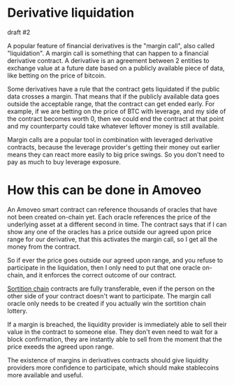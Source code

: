 Derivative liquidation
============
draft #2

A popular feature of financial derivatives is the "margin call", also called "liquidation".
A margin call is something that can happen to a financial derivative contract.
A derivative is an agreement between 2 entities to exchange value at a future date based on a publicly available piece of data, like betting on the price of bitcoin.

Some derivatives have a rule that the contract gets liquidated if the public data crosses a margin. That means that if the publicly available data goes outside the acceptable range, that the contract can get ended early.
For example, if we are betting on the price of BTC with leverage, and my side of the contract becomes worth 0, then we could end the contract at that point and my counterparty could take whatever leftover money is still available.

Margin calls are a popular tool in combination with leveraged derivative contracts, because the leverage provider's getting their money out earlier means they can react more easily to big price swings. So you don't need to pay as much to buy leverage exposure.

How this can be done in Amoveo
============

An Amoveo smart contract can reference thousands of oracles that have not been created on-chain yet.
Each oracle references the price of the underlying asset at a different second in time.
The contract says that if I can show any one of the oracles has a price outside our agreed upon price range for our derivative, that this activates the margin call, so I get all the money from the contract.

So if ever the price goes outside our agreed upon range, and you refuse to participate in the liquidation, then I only need to put that one oracle on-chain, and it enforces the correct outcome of our contract.

[Sortition chain](/design/sortition_chains.md) contracts are fully transferable, even if the person on the other side of your contract doesn't want to participate. The margin call oracle only needs to be created if you actually win the sortition chain lottery.

If a margin is breached, the liquidity provider is immediately able to sell their value in the contract to someone else.
They don't even need to wait for a block confirmation, they are instantly able to sell from the moment that the price exeeds the agreed upon range.

The existence of margins in derivatives contracts should give liquidity providers more confidence to participate, which should make stablecoins more available and useful.



